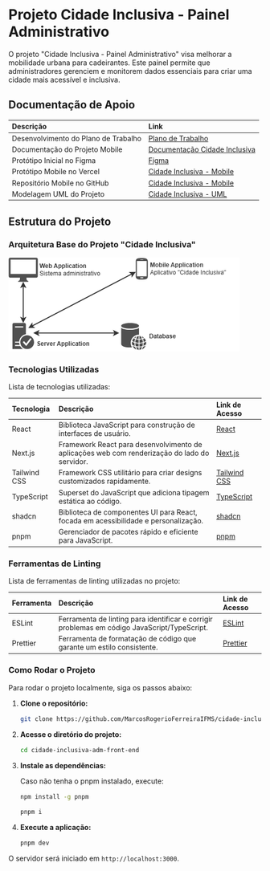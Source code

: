 # Projeto Cidade Inclusiva - Painel Administrativo

O projeto "Cidade Inclusiva - Painel Administrativo" visa melhorar a mobilidade urbana para cadeirantes. Este painel permite que administradores gerenciem e monitorem dados essenciais para criar uma cidade mais acessível e inclusiva.

## Documentação de Apoio

| Descrição | Link |
|:---|:---|
| Desenvolvimento do Plano de Trabalho | [Plano de Trabalho](https://docs.google.com/document/d/1nRhvRcXlDFgf7TtoWgm3VRqlIvhKTE5sb9miVpVaVKU/edit?usp=sharing) |
| Documentação do Projeto Mobile | [Documentação Cidade Inclusiva](https://docs.google.com/document/d/1VxejBnzkMbvmlPWUQOMgSNrHDl5ugXdu/edit?usp=sharing&ouid=102192252225915503282&rtpof=true&sd=true) |
| Protótipo Inicial no Figma | [Figma](https://www.figma.com/design/sHp0ryMHBTla6oVVEYJSOv) |
| Protótipo Mobile no Vercel | [Cidade Inclusiva - Mobile](https://fundect-pictec3-mobile-cidade-inclusiva.vercel.app/login) |
| Repositório Mobile no GitHub | [Cidade Inclusiva - Mobile](https://github.com/marcosrogerio-jrf/fundect-pictec3-mobile-cidade-inclusiva) |
| Modelagem UML do Projeto | [Cidade Inclusiva - UML](https://app.diagrams.net/#G1c72Gns79DE7laBVADoPoukr65F1AaNS-) |

## Estrutura do Projeto

### Arquitetura Base do Projeto "Cidade Inclusiva"

![Arquitetura Base](docs/arquitetura-base.png)

### Tecnologias Utilizadas

Lista de tecnologias utilizadas:

| Tecnologia | Descrição | Link de Acesso |
|:---|:---|:---|
| React | Biblioteca JavaScript para construção de interfaces de usuário. | [React](https://react.dev/) |
| Next.js | Framework React para desenvolvimento de aplicações web com renderização do lado do servidor. | [Next.js](https://nextjs.org/) |
| Tailwind CSS | Framework CSS utilitário para criar designs customizados rapidamente. | [Tailwind CSS](https://tailwindcss.com/) |
| TypeScript | Superset do JavaScript que adiciona tipagem estática ao código. | [TypeScript](https://www.typescriptlang.org/) |
| shadcn | Biblioteca de componentes UI para React, focada em acessibilidade e personalização. | [shadcn](https://ui.shadcn.com/) |
| pnpm | Gerenciador de pacotes rápido e eficiente para JavaScript. | [pnpm](https://pnpm.io/) |

### Ferramentas de Linting

Lista de ferramentas de linting utilizadas no projeto:

| Ferramenta | Descrição | Link de Acesso |
|:---|:---|:---|
| ESLint | Ferramenta de linting para identificar e corrigir problemas em código JavaScript/TypeScript. | [ESLint](https://eslint.org/) |
| Prettier | Ferramenta de formatação de código que garante um estilo consistente. | [Prettier](https://prettier.io/) |

### Como Rodar o Projeto

Para rodar o projeto localmente, siga os passos abaixo:

1. **Clone o repositório:**

    ```sh
    git clone https://github.com/MarcosRogerioFerreiraIFMS/cidade-inclusiva-adm-front-end.git
    ```

2. **Acesse o diretório do projeto:**

    ```sh
    cd cidade-inclusiva-adm-front-end
    ```

3. **Instale as dependências:**

    Caso não tenha o pnpm instalado, execute:

    ```sh
    npm install -g pnpm
    ```

    ```sh
    pnpm i
    ```

4. **Execute a aplicação:**

    ```sh
    pnpm dev
    ```

O servidor será iniciado em `http://localhost:3000`.
